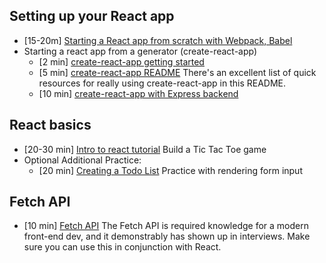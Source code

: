 ## Setting up your React app

* [15-20m] [Starting a React app from scratch with Webpack, Babel](https://www.valentinog.com/blog/react-webpack-babel/)
* Starting a react app from a generator (create-react-app)
  * [2 min] [create-react-app getting started](https://reactjs.org/blog/2016/07/22/create-apps-with-no-configuration.html)
  * [5 min] [create-react-app README](https://github.com/facebookincubator/create-react-app/blob/master/packages/react-scripts/template/README.md) There's an excellent list of quick resources for really using create-react-app in this README.
  * [10 min] [create-react-app with Express backend](https://daveceddia.com/create-react-app-express-backend/)

## React basics
  * [20-30 min] [Intro to react tutorial](https://reactjs.org/tutorial/tutorial.html)  Build a Tic Tac Toe game
  * Optional Additional Practice:
    * [20 min] [Creating a Todo List](https://www.kirupa.com/react/simple_todo_app_react.htm) Practice with rendering form input

## Fetch API
* [10 min] [Fetch API](https://davidwalsh.name/fetch) The Fetch API is required knowledge for a modern front-end dev, and it demonstrably has shown up in interviews. Make sure you can use this in conjunction with React.
